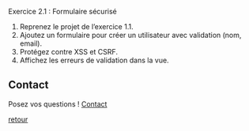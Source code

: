 Exercice 2.1 : Formulaire sécurisé

1. Reprenez le projet de l’exercice 1.1. 
2. Ajoutez un formulaire pour créer un utilisateur avec validation (nom, email). 
3. Protégez contre XSS et CSRF. 
4. Affichez les erreurs de validation dans la vue. 

## Contact

Posez vos questions ! [Contact](../../contact.md)


[retour](../../php-advanced.md)
